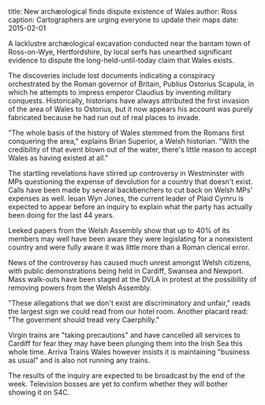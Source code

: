 title: New archæological finds dispute existence of Wales
author: Ross
caption: Cartographers are urging everyone to update their maps
date: 2015-02-01

A lacklustre archæological excavation conducted near the bantam town of
Ross-on-Wye, Hertfordshire, by local serfs has unearthed significant evidence to
dispute the long-held-until-today claim that Wales exists.

The discoveries include lost documents indicating a conspiracy orchestrated by
the Roman governor of Britain, Publius Ostorius Scapula, in which he attempts to
impress emperor Claudius by inventing military conquests. Historically,
historians have always attributed the first invasion of the area of Wales to
Ostorius, but it now appears his account was purely fabricated because he had
run out of real places to invade.

"The whole basis of the history of Wales stemmed from the Romans first
conquering the area," explains Brian Superior, a Welsh historian. "With the
credibility of that event blown out of the water, there's little reason to
accept Wales as having existed at all."

The startling revelations have stirred up controversy in Westminster with MPs
questioning the expense of devolution for a country that doesn't exist. Calls
have been made by several backbenchers to cut back on Welsh MPs' expenses as
well. Ieuan Wyn Jones, the current leader of Plaid Cymru is expected to appear
before an inquiry to explain what the party has actually been doing for the last
44 years.

Leeked papers from the Welsh Assembly show that up to 40% of its members may
well have been aware they were legislating for a nonexistent country and were
fully aware it was little more than a Roman clerical error.

News of the controversy has caused much unrest amongst Welsh citizens, with
public demonstrations being held in Cardiff, Swansea and Newport. Mass walk-outs
have been staged at the DVLA in protest at the possibility of removing powers
from the Welsh Assembly.

"These allegations that we don't exist are discriminatory and unfair," reads the
largest sign we could read from our hotel room. Another placard read: "The
goverment should tread very Caerphilly."

Virgin trains are "taking precautions" and have cancelled all services to
Cardiff for fear they may have been plunging them into the Irish Sea this whole
time. Arriva Trains Wales however insists it is maintaining "business as usual"
and is also not running any trains.

The results of the inquiry are expected to be broadcast by the end of the week.
Television bosses are yet to confirm whether they will bother showing it on S4C.
